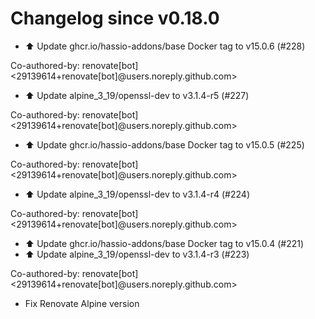 # Changelog since v0.18.0
- ⬆️ Update ghcr.io/hassio-addons/base Docker tag to v15.0.6 (#228)

Co-authored-by: renovate[bot] <29139614+renovate[bot]@users.noreply.github.com> 
- ⬆️ Update alpine_3_19/openssl-dev to v3.1.4-r5 (#227)

Co-authored-by: renovate[bot] <29139614+renovate[bot]@users.noreply.github.com> 
- ⬆️ Update ghcr.io/hassio-addons/base Docker tag to v15.0.5 (#225)

Co-authored-by: renovate[bot] <29139614+renovate[bot]@users.noreply.github.com> 
- ⬆️ Update alpine_3_19/openssl-dev to v3.1.4-r4 (#224)

Co-authored-by: renovate[bot] <29139614+renovate[bot]@users.noreply.github.com> 
- ⬆️ Update ghcr.io/hassio-addons/base Docker tag to v15.0.4 (#221) 
- ⬆️ Update alpine_3_19/openssl-dev to v3.1.4-r3 (#223)

Co-authored-by: renovate[bot] <29139614+renovate[bot]@users.noreply.github.com> 
- Fix Renovate Alpine version 
